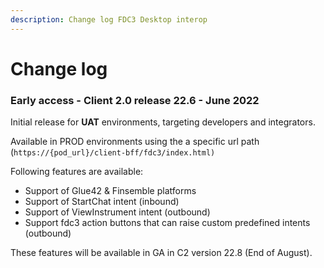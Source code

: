 ```yaml
---
description: Change log FDC3 Desktop interop
---
```


# Change log

### Early access - Client 2.0 release 22.6 - June 2022

Initial release for **UAT** environments, targeting developers and integrators.

Available in PROD environments using the a specific url path (`https://{pod_url}/client-bff/fdc3/index.html)`

Following features are available:

* Support of Glue42 & Finsemble platforms
* Support of StartChat intent (inbound)
* Support of ViewInstrument intent (outbound)
* Support fdc3 action buttons that can raise custom predefined intents (outbound)

These features will be available in GA in C2 version 22.8 (End of August).





